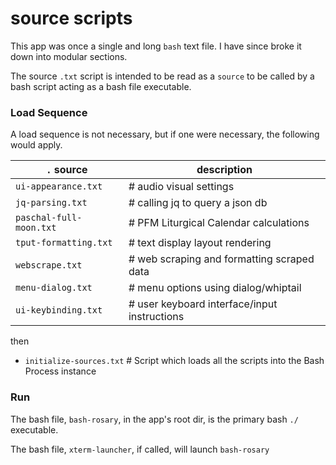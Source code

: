 # source scripts

This app was once a single and long ```bash``` text file. I have since broke it down into modular sections.

The source ```.txt``` script is intended to be read as a ```source``` to be called by a bash script acting as a bash file executable.

### Load Sequence

A load sequence is not necessary, but if one were necessary, the following would apply.

| ```.``` source | description |
| --- | --- |
|```ui-appearance.txt```  | # audio visual settings |
|```jq-parsing.txt``` | # calling jq to query a json db |
|```paschal-full-moon.txt``` | # PFM Liturgical Calendar calculations |
|```tput-formatting.txt``` | # text display layout rendering |
|```webscrape.txt``` | # web scraping and formatting scraped data |
|```menu-dialog.txt``` | # menu options using dialog/whiptail |
|```ui-keybinding.txt``` | # user keyboard interface/input instructions |

then

* ```initialize-sources.txt``` # Script which loads all the scripts into the Bash Process instance

### Run

The bash file, ```bash-rosary```, in the app's root dir, is the primary bash ```./``` executable.

The bash file, ```xterm-launcher```, if called, will launch ```bash-rosary```
